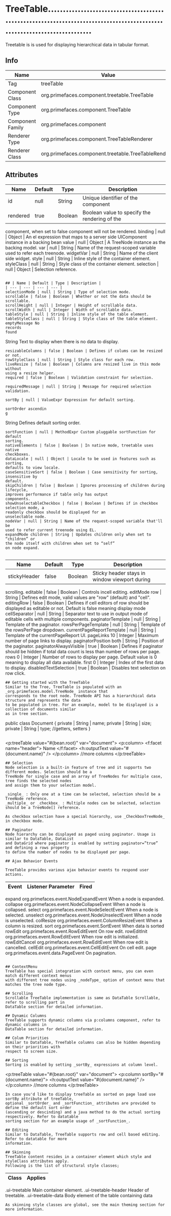 # TreeTable.........................................................................................................................

Treetable is is used for displaying hierarchical data in tabular format.

## Info

| Name | Value |
| - | - |
| Tag | treeTable
| Component Class | org.primefaces.component.treetable.TreeTable
| Component Type | org.primefaces.component.TreeTable
| Component Family | org.primefaces.component |
| Renderer Type | org.primefaces.component.TreeTableRenderer
| Renderer Class | org.primefaces.component.treetable.TreeTableRenderer

## Attributes

| Name | Default | Type | Description | 
| --- | --- | --- | --- |
id | null | String | Unique identifier of the component
rendered | true | Boolean | Boolean value to specify the rendering of the
component, when set to false component will
not be rendered.
binding | null | Object | An el expression that maps to a server side UIComponent instance in a backing bean
value | null | Object | A TreeNode instance as the backing model.
var | null | String | Name of the request-scoped variable used to
refer each treenode.
widgetVar | null | String | Name of the client side widget.
style | null | String | Inline style of the container element.
styleClass | null | String | Style class of the container element.
selection | null | Object | Selection reference.
```

## | Name | Default | Type | Description | 
| --- | --- | --- | --- |
selectionMode | null | String | Type of selection mode.
scrollable | false | Boolean | Whether or not the data should be scrollable.
scrollHeight | null | Integer | Height of scrollable data.
scrollWidth | null | Integer | Width of scrollable data.
tableStyle | null | String | Inline style of the table element.
tableStyleClass | null | String | Style class of the table element.
emptyMessage No
records
found

```
String Text to display when there is no data to display.
```
resizableColumns | false | Boolean | Defines if colums can be resized or not.
rowStyleClass | null | String | Style class for each row.
liveResize | false | Boolean | Columns are resized live in this mode without
using a resize helper.
required | false | Boolean | Validation constraint for selection.

requiredMessage | null | String | Message for required selection validation.

sortBy | null | ValueExpr Expression for default sorting.

sortOrder ascendin
g

```
String Defines default sorting order.
```
sortFunction | null | MethodExpr Custom pluggable sortFunction for default
sorting.
nativeElements | false | Boolean | In native mode, treetable uses native
checkboxes.
dataLocale | null | Object | Locale to be used in features such as sorting,
defaults to view locale.
caseSensitiveSort | false | Boolean | Case sensitivity for sorting, insensitive by
default.
skipChildren | false | Boolean | Ignores processing of children during lifecycle,
improves performance if table only has output
components.
showUnselectableCheckbox | false | Boolean | Defines if in checkbox selection mode, a
readonly checkbox should be displayed for an
unselectable node.
nodeVar | null | String | Name of the request-scoped variable that'll be
used to refer current treenode using EL.
expandMode children | String | Updates children only when set to “children” or
the node itself with children when set to “self”
on node expand.


```
| Name | Default | Type | Description | 
| --- | --- | --- | --- |
stickyHeader | false | Boolean | Sticky header stays in window viewport during
scrolling.
editable | false | Boolean | Controls incell editing.
editMode row | String | Defines edit mode, valid values are "row"
(default) and "cell".
editingRow | false | Boolean | Defines if cell editors of row should be
displayed as editable or not. Default is false
meaning display mode
cellSeparator | null | String | Separator text to use in output mode of editable
cells with multiple components.
paginatorTemplate | null | String | Template of the paginator.
rowsPerPageTemplate | null | String | Template of the rowsPerPage dropdown.
currentPageReportTemplate | null | String | Template of the currentPageReport UI.
pageLinks 10 | Integer | Maximum number of page links to display.
paginatorPosition both | String | Position of the paginator.
paginatorAlwaysVisible | true | Boolean | Defines if paginator should be hidden if total
data count is less than number of rows per page.
rows 0 | Integer | Number of rows to display per page. Default
value is 0 meaning to display all data available.
first 0 | Integer | Index of the first data to display.
disabledTextSelection | true | Boolean | Disables text selection on row click.
```
## Getting started with the TreeTable
Similar to the Tree, TreeTable is populated with an _org.primefaces.model.TreeNode_ instance that
corresponds to the root node. TreeNode API has a hierarchical data structure and represents the data
to be populated in tree. For an example, model to be displayed is a collection of documents similar
as in tree section.

```
public class Document {
private | String | name;
private | String | size;
private | String | type;
//getters, setters
}
```

```
<p:treeTable value="#{bean.root}" var="document">
<p:column>
<f:facet name="header">
Name
</f:facet>
<h:outputText value="#{document.name}" />
</p:column>
//more columns
</p:treeTable>
```
## Selection
Node selection is a built-in feature of tree and it supports two different modes. Selection should be a
TreeNode for single case and an array of TreeNodes for multiple case, tree finds the selected nodes
and assign them to your selection model.

_single_ : Only one at a time can be selected, selection should be a TreeNode reference.
_multiple_ or _checkbox_ : Multiple nodes can be selected, selection should be a TreeNode[] reference.

As checkbox selection have a special hierarchy, use _CheckboxTreeNode_ in checkbox mode.

## Paginator
Node hierarchy can be displayed as paged using paginator. Usage is similar to DataTable, DataList
and DataGrid where paginator is enabled by setting paginator=”true” and defining a rows property
to define the number of nodes to be displayed per page.

## Ajax Behavior Events

TreeTable provides various ajax behavior events to respond user actions.

```
| Event | Listener Parameter | Fired |
| --- | --- | --- |
expand org.primefaces.event.NodeExpandEvent When a node is expanded.
collapse org.primefaces.event.NodeCollapseEvent When a node is collapsed.
select org.primefaces.event.NodeSelectEvent When a node is selected.
unselect org.primefaces.event.NodeUnselectEvent When a node is unselected.
colResize org.primefaces.event.ColumnResizeEvent When a column is resized.
sort org.primefaces.event.SortEvent When data is sorted
rowEdit org.primefaces.event.RowEditEvent On row edit.
rowEditInit org.primefaces.event.RowEditEvent When row edit is initialized.
rowEditCancel org.primefaces.event.RowEditEvent When row edit is cancelled.
cellEdit org.primefaces.event.CellEditEvent On cell edit.
page org.primefaces.event.data.PageEvent On pagination.
```

## ContextMenu
TreeTable has special integration with context menu, you can even match different context menus
with different tree nodes using _nodeType_ option of context menu that matches the tree node type.

## Scrolling
Scrollable TreeTable implementation is same as DataTable Scrollable, refer to scrolling part in
DataTable section for detailed information.

## Dynamic Columns
TreeTable supports dynamic columns via p:columns component, refer to dynamic columns in
DataTable section for detailed information.

## Colum Priorities
Similar to DataTable, TreeTable columns can also be hidden depending on their priorities with
respect to screen size.

## Sorting
Sorting is enabled by setting _sortBy_ expressions at column level.

```
<p:treeTable value="#{bean.root}" var="document">
<p:column sortBy="#{document.name}">
<h:outputText value="#{document.name}" />
</p:column>
//more columns
</p:treeTable>
```
In case you'd like to display treeTable as sorted on page load use sortBy attribute of treeTable,
optional _sortOrder_ and _sortFunction_ attributes are provided to define the default sort order
(ascending or descinding) and a java method to do the actual sorting respectively. Refer to datatable
sorting section for an example usage of _sortFunction_.

## Editing
Similar to DataTable, TreeTable supports row and cell based editing. Refer to datatable for more
information.

## Skinning
TreeTable content resides in a container element which style and styleClass attributes apply.
Following is the list of structural style classes;

```
| Class | Applies | 
| --- | --- | 
.ui-treetable Main container element.
.ui-treetable-header Header of treetable.
.ui-treetable-data Body element of the table containing data
```
As skinning style classes are global, see the main theming section for more information.

